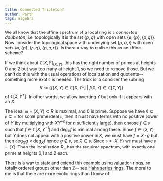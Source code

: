 ```yaml
---
title: Connected Tripleton?
author: Parth
tags: algebra
---
```


We all know that the affine spectrum of a local ring is a _connected doubleton_,
i.e. topologically it is the set $\{p,q\}$ with open sets $\{\emptyset, \{p\},
\{p,q\}\}$. Now consider the topological space with underlying set $\{p,q,r\}$ 
with open sets $\{\emptyset, \{p\}, \{p,q\}, \{p,q,r\}\}$. Is there a way to 
realise this as an affine scheme? 

If we think about $\mathbb{C}[X,Y]_{(X,Y)}$, this has the right number of primes at heights $0$ and $2$ but way too many at height $1$, so we need to remove those. But we can't do this with the usual operations of localization and quotients-- something more exotic is needed. The trick is to consider the subring $$R:=\{f(X,Y)\in \mathbb{C}[X,Y^\pm]\;|\; f(0,Y)\in \mathbb{C}[X,Y]\}$$ of $\mathbb{C}[X,Y^\pm].$ In other words, we allow inverting $Y$ but only if it appears with an $X$. 

The ideal $\mathfrak{m}=(X,Y)\subset R$ is maximal, and $0$ is prime. Suppose we
have $0\subsetneq \mathfrak{p}\subsetneq \mathfrak{m}$ for some prime ideal
$\mathfrak{p}$, then it must have terms with no positive power of $Y$ (by
multiplying with $XY^{-n}$ for $n$ sufficiently large), then choose $f\in
\mathfrak{p}$ such that $f\in \mathbb{C}[X,Y^{-1}]$ and $\text{deg}_Xf$ is
minimal among these. Since $f\in (X,Y)$ but $Y$ does not appear with a positive
power in $X$, we must have $f=X\cdot g$ but then $\text{deg}_Xg<\text{deg}_Xf$
hence $g\notin \mathfrak{p}$, so $X\in \mathfrak{p}$. Since $\mathfrak{p}\neq
(X,Y)$ we must have $\mathfrak{p}=(X)$. Then the localisation $R_\mathfrak{m}$ has the required spectrum, with exactly one prime at heights $0$,$1$ and $2$ each.

There is a way to state and extend this example using valuation rings, on totally ordered groups other than $\mathbb{Z}$-- see [Hahn series rings](https://en.wikipedia.org/wiki/Hahn_series). The moral to me is that there are more exotic rings than I know of! 
<!--more-->
